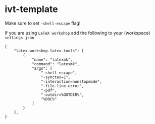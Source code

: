 # ivt-template

Make sure to set `-shell-escape` flag!

If you are using `LaTeX workshop` add the following to your (workspace) `settings.json`

```
{
    "latex-workshop.latex.tools": [
        {
            "name": "latexmk",
            "command": "latexmk",
            "args": [
                "-shell-escape",
                "-synctex=1",
                "-interaction=nonstopmode",
                "-file-line-error",
                "-pdf",
                "-outdir=%OUTDIR%",
                "%DOC%"
            ]
        }
    ],
}
```